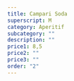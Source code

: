 ```yaml
---
title: Campari Soda
superscript: M
category: Aperitif
subcategory: ""
description: ""
price1: 8,5
price2: ""
price3: ""
order: "2"
---
```

